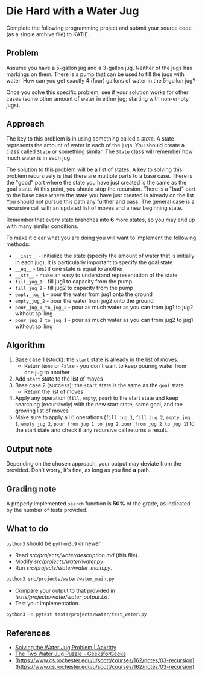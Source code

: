 # Die Hard with a Water Jug

Complete the following programming project and submit your source code (as a single archive file) to KATIE.

## Problem

Assume you have a 5-gallon jug and a 3-gallon jug. Neither of the jugs has markings on them. There is a pump that can be used to fill the jugs with water. How can you get exactly 4 (four) gallons of water in the 5-gallon jug?

Once you solve this specific problem, see if your solution works for other cases (some other amount of water in either jug; starting with non-empty jugs).

## Approach

The key to this problem is in using something called a _state_. A state represents the amount of water in each of the jugs. You should create a class called `State` or something similar. The `State` class will remember how much water is in each jug.

The solution to this problem will be a list of states. A key to solving this problem recursively is that there are multiple parts to a base case. There is the "good" part where the state you have just created is the same as the goal state. At this point, you should stop the recursion. There is a "bad" part to the base case where the state you have just created is already on the list. You should not pursue this path any further and pass. The general case is a recursive call with an updated list of moves and a new beginning state.

Remember that every state branches into **6** more states, so you may end up with many similar conditions.

To make it clear what you are doing you will want to implement the following methods:

- `__init__` - Initialize the state (specify the amount of water that is initially in each jug). It is particularly important to specify the goal state
- `__eq__` - test if one state is equal to another
- `__str__` - make an easy to understand representation of the state
- `fill_jug_1` - fill jug1 to capacity from the pump
- `fill_jug_2` - fill jug2 to capacity from the pump
- `empty_jug_1` - pour the water from jug1 onto the ground
- `empty_jug_2` - pour the water from jug2 onto the ground
- `pour_jug_1_to_jug_2` - pour as much water as you can from jug1 to jug2 without spilling
- `pour_jug_2_to_jug_1` - pour as much water as you can from jug2 to jug1 without spilling

## Algorithm

1. Base case 1 (stuck): the `start` state is already in the list of moves.
   - Return `None` or `False` - you don't want to keep pouring water from one jug to another
2. Add `start` state to the list of moves
3. Base case 2 (success): the `start` state is the same as the `goal` state
   - Return the list of moves
4. Apply any operation (`fill`, `empty`, `pour`) to the start state and keep searching (recursively) with the new start state, same goal, and the growing list of moves
5. Make sure to apply all 6 operations (`fill jug 1`, `fill jug 2`, `empty jug 1`, `empty jug 2`, `pour from jug 1 to jug 2`, `pour from jug 2 to jug 1`) to the start state and check if any recursive call returns a result.

## Output note

Depending on the chosen approach, your output may deviate from the provided. Don't worry, it's fine, as long as you find **a** path.

## Grading note

A properly implemented `search` function is **50%** of the grade, as indicated by the number of tests provided.

## What to do

`python3` should be `python3.9` or newer.

- Read _src/projects/water/description.md_ (this file).
- Modify _src/projects/water/water.py_.
- Run _src/projects/water/water_main.py_.

```bash
python3 src/projects/water/water_main.py
```

- Compare your output to that provided in _tests/projects/water/water_output.txt_.
- Test your implementation.

```bash
python3 -m pytest tests/projects/water/test_water.py
```

## References

- [Solving the Water Jug Problem | Aakritty](https://aakritty.wordpress.com/2014/02/10/solving-the-water-jug-problem/)
- [The Two Water Jug Puzzle - GeeksforGeeks](https://www.geeksforgeeks.org/two-water-jug-puzzle/)
- [https://www.cs.rochester.edu/u/scott/courses/162/notes/03-recursion](https://www.cs.rochester.edu/u/scott/courses/162/notes/03-recursion)
